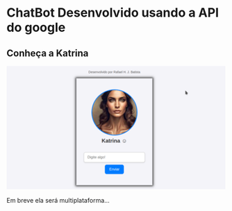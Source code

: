 # ChatBot Desenvolvido usando a API do google
## Conheça a Katrina
<img src="./app.png">
<p>Em breve ela será multiplataforma...</p>

